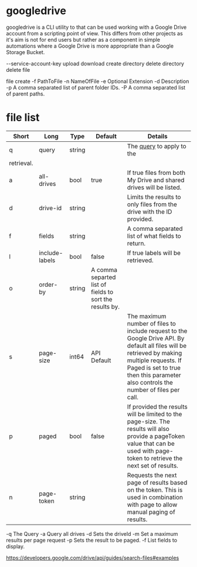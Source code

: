 # googledrive

googledrive is a CLI utility to that can be used working with a Google Drive account from a scripting point of view.
This differs from other projects as it's aim is not for end users but rather as a component in simple automations
where a Google Drive is more appropriate than a Google Storage Bucket.

--service-account-key
upload
download
create directory
delete directory
delete file

file create
-f PathToFile
-n NameOfFile
-e Optional Extension
-d Description
-p A comma separated list of parent folder IDs.
-P A comma separated list of parent paths.

# file list

| Short      | Long           | Type   | Default                                                 | Details                                                                                                                                                                                                                             |
|------------|----------------|--------|---------------------------------------------------------|-------------------------------------------------------------------------------------------------------------------------------------------------------------------------------------------------------------------------------------|
| q          | query          | string |                                                         | The [query](https://developers.google.com/drive/api/guides/search-files) to apply to the                                                                                                                                            |
| retrieval. |                |        |                                                         |                                                                                                                                                                                                                                     |
| a          | all-drives     | bool   | true                                                    | If true files from both My Drive and shared drives will be listed.                                                                                                                                                                  |
| d          | drive-id       | string |                                                         | Limits the results to only files from the drive with the ID provided.                                                                                                                                                               |
| f          | fields         | string |                                                         | A comma separated list of what fields to return.                                                                                                                                                                                    |
| l          | include-labels | bool   | false                                                   | If true labels will be retrieved.                                                                                                                                                                                                   |
| o          | order-by       | string | A comma separted list of fields to sort the results by. |                                                                                                                                                                                                                                     |
| s          | page-size      | int64  | API Default                                             | The maximum number of files to include request to the Google Drive API. By default all files will be retrieved by making multiple requests. If Paged is set to true then this parameter also controls the number of files per call. |
| p          | paged          | bool   | false                                                   | If provided the results will be limited to the page-size. The results will also provide a pageToken value that can be used with page-token to retrieve the next set of results.                                                     |
| n          | page-token     | string |                                                         | Requests the next page of results based on the token. This is used in combination with page to allow manual paging of results.                                                                                                      |                                                                                                   |

-q The Query
-a Query all drives
-d Sets the driveId
-m Set a maximum results per page request
-p Sets the result to be paged.
-f List fields to display.

https://developers.google.com/drive/api/guides/search-files#examples





